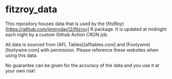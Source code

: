 # fitzroy_data

This repository houses data that is used by the (fitzRoy)[https://github.com/jimmyday12/fitzroy] R package. It is updated at midnight each night by a custom Github Action CRON job. 

All data is sourced from (AFL Tables)[afltables.com] and (Footywire)[footywire.com] with permission. Please reference these websites when using this data. 

No guarantee can be given for the accuracy of the data and you use it at your own risk! 
